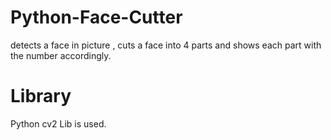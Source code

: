 # Python-Face-Cutter
detects a face in picture , cuts a face into 4 parts and shows each part with the number accordingly.

# Library
Python cv2 Lib is used.
